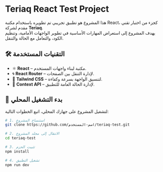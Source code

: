 # Teriaq React Test Project

هذا المشروع هو تطبيق تجريبي تم تطويره باستخدام مكتبة React، كجزء من اختبار تقني مقدم لشركة **Teriaq**.  
يهدف المشروع إلى استعراض المهارات الأساسية في تطوير الواجهات الأمامية، وتنظيم الكود، والتعامل مع الحالة والتنقل.

## 🛠️ التقنيات المستخدمة

- ⚛️ **React** – مكتبة لبناء واجهات المستخدم.
- 🌀 **React Router** – لإدارة التنقل بين الصفحات.
- 🎨 **Tailwind CSS** – لتنسيق الواجهة بسرعة وكفاءة.
- 🧠 **Context API** – لإدارة الحالة العامة للتطبيق.

## 🚀 بدء التشغيل المحلي

لتشغيل المشروع على جهازك المحلي، اتبع الخطوات التالية:

```bash
# 1. استنساخ المشروع
git clone https://github.com/اسم-المستخدم/teriaq-test.git

# 2. الانتقال إلى مجلد المشروع
cd teriaq-test

# 3. تثبيت الحزم
npm install

# 4. تشغيل التطبيق
npm run dev
